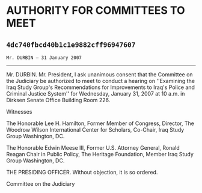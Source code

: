 # AUTHORITY FOR COMMITTEES TO MEET
## `4dc740fbcd40b1c1e9882cff96947607`
`Mr. DURBIN — 31 January 2007`

---


Mr. DURBIN. Mr. President, I ask unanimous consent that the Committee 
on the Judiciary be authorized to meet to conduct a hearing on 
''Examining the Iraq Study Group's Recommendations for Improvements to 
Iraq's Police and Criminal Justice System'' for Wednesday, January 31, 
2007 at 10 a.m. in Dirksen Senate Office Building Room 226.



 Witnesses


The Honorable Lee H. Hamilton, Former Member of Congress, Director, 
The Woodrow Wilson International Center for Scholars, Co-Chair, Iraq 
Study Group Washington, DC.

The Honorable Edwin Meese III, Former U.S. Attorney General, Ronald 
Reagan Chair in Public Policy, The Heritage Foundation, Member Iraq 
Study Group Washington, DC.

THE PRESIDING OFFICER. Without objection, it is so ordered.













 Committee on the Judiciary
